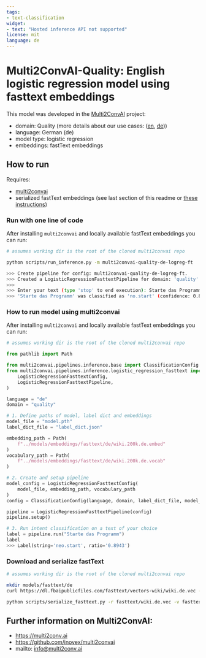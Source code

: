 ```yaml
---
tags:
- text-classification
widget:
- text: "Hosted inference API not supported"
license: mit
language: de
---
```


# Multi2ConvAI-Quality: English logistic regression model using fasttext embeddings

This model was developed in the [Multi2ConvAI](https://multi2conv.ai) project:
- domain: Quality (more details about our use cases: ([en](https://multi2convai/en/blog/use-cases), [de](https://multi2convai/en/blog/use-cases)))
- language: German (de)
- model type: logistic regression
- embeddings: fastText embeddings

## How to run

Requires: 
- [multi2convai](https://github.com/inovex/multi2convai)
- serialized fastText embeddings (see last section of this readme or [these instructions](https://github.com/inovex/multi2convai/models/embeddings.README.md))

### Run with one line of code

After installing `multi2convai` and locally available fastText embeddings you can run:

````bash
# assumes working dir is the root of the cloned multi2convai repo

python scripts/run_inference.py -m multi2convai-quality-de-logreg-ft

>>> Create pipeline for config: multi2convai-quality-de-logreg-ft.
>>> Created a LogisticRegressionFasttextPipeline for domain: 'quality' and language 'de'.
>>> 
>>> Enter your text (type 'stop' to end execution): Starte das Programm
>>> 'Starte das Programm' was classified as 'no.start' (confidence: 0.8943)
````

### How to run model using multi2convai 

After installing `multi2convai` and locally available fastText embeddings you can run:

````python
# assumes working dir is the root of the cloned multi2convai repo

from pathlib import Path

from multi2convai.pipelines.inference.base import ClassificationConfig
from multi2convai.pipelines.inference.logistic_regression_fasttext import (
    LogisticRegressionFasttextConfig,
    LogisticRegressionFasttextPipeline,
)

language = "de"
domain = "quality"

# 1. Define paths of model, label dict and embeddings
model_file = "model.pth"
label_dict_file = "label_dict.json"

embedding_path = Path(
    f"../models/embeddings/fasttext/de/wiki.200k.de.embed"
)
vocabulary_path = Path(
    f"../models/embeddings/fasttext/de/wiki.200k.de.vocab"
)

# 2. Create and setup pipeline
model_config = LogisticRegressionFasttextConfig(
    model_file, embedding_path, vocabulary_path
)
config = ClassificationConfig(language, domain, label_dict_file, model_config)

pipeline = LogisticRegressionFasttextPipeline(config)
pipeline.setup()

# 3. Run intent classification on a text of your choice
label = pipeline.run("Starte das Programm")
label
>>> Label(string='neo.start', ratio='0.8943')
````

### Download and serialize fastText
````bash
# assumes working dir is the root of the cloned multi2convai repo

mkdir models/fasttext/de
curl https://dl.fbaipublicfiles.com/fasttext/vectors-wiki/wiki.de.vec --output models/fasttext/de/wiki.de.vec

python scripts/serialize_fasttext.py -r fasttext/wiki.de.vec -v fasttext/de/wiki.200k.de.vocab -e fasttext/de/wiki.200k.de.embed -n 200000


````

## Further information on Multi2ConvAI:
- https://multi2conv.ai
- https://github.com/inovex/multi2convai
- mailto: info@multi2conv.ai